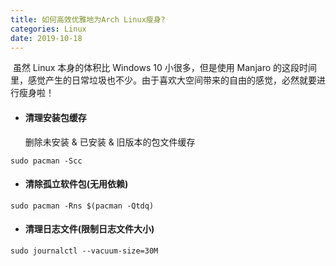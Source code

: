 ```yaml
---
title: 如何高效优雅地为Arch Linux瘦身?
categories: Linux
date: 2019-10-18
---
```


​ 虽然 Linux 本身的体积比 Windows 10 小很多，但是使用 Manjaro 的这段时间里，感觉产生的日常垃圾也不少。由于喜欢大空间带来的自由的感觉，必然就要进行瘦身啦！

<!-- more -->

- #### 清理安装包缓存

  删除未安装 & 已安装 & 旧版本的包文件缓存

```shell
sudo pacman -Scc
```

- #### 清除孤立软件包(无用依赖)

```shell
sudo pacman -Rns $(pacman -Qtdq)
```

- #### 清理日志文件(限制日志文件大小)

```shell
sudo journalctl --vacuum-size=30M
```
